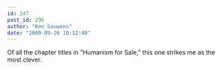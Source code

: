 ```yaml
---
id: 247
post_id: 296
author: "Ken Gouwens"
date: "2009-09-26 10:12:40"
---
```

Of all the chapter titles in "Humanism for Sale," this one strikes me as the most clever.
